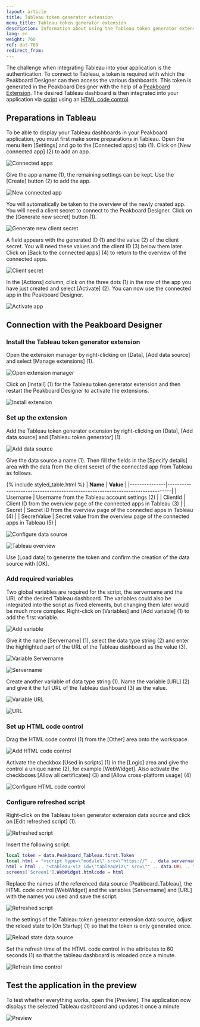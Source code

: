 ```yaml
---
layout: article
title: Tableau token generator extension
menu_title: Tableau token generator extension
description: Information about using the Tableau token generator extension
lang: en
weight: 760
ref: dat-760
redirect_from:
---
```


The challenge when integrating Tableau into your application is the authentication.
To connect to Tableau, a token is required with which the Peakboard Designer can then access the various dashboards. This token is generated in the Peakboard Designer with the help of a [Peakboard Extension](/data_sources/Extension/en-Extension.html). The desired Tableau dashboard is then integrated into your application via [script](/scripting/en-script-engine.html) using an [HTML code control](/controls/Extended/en-html-code.html).

## Preparations in Tableau

To be able to display your Tableau dashboards in your Peakboard application, you must first make some preparations in Tableau. Open the menu item [Settings] and go to the [Connected apps] tab (1). Click on [New connected app] (2) to add an app.

![Connected apps](/assets/images/data-sources/extension/tableau/en_tableau-01.png)

Give the app a name (1), the remaining settings can be kept. Use the [Create] button (2) to add the app.

![New connected app](/assets/images/data-sources/extension/tableau/en_tableau-02.png)

You will automatically be taken to the overview of the newly created app. You will need a client secret to connect to the Peakboard Designer. Click on the [Generate new secret] button (1).

![Generate new client secret](/assets/images/data-sources/extension/tableau/en_tableau-03.png)

A field appears with the generated ID (1) and the value (2) of the client secret. You will need these values and the client ID (3) below them later. Click on [Back to the connected apps] (4) to return to the overview of the connected apps.

![Client secret](/assets/images/data-sources/extension/tableau/en_tableau-04.png)

In the [Actions] column, click on the three dots (1) in the row of the app you have just created and select [Activate] (2). You can now use the connected app in the Peakboard Designer.

![Activate app](/assets/images/data-sources/extension/tableau/en_tableau-05.png)

## Connection with the Peakboard Designer

### Install the Tableau token generator extension

Open the extension manager by right-clicking on [Data], [Add data source] and select [Manage extensions] (1).

![Open extension manager](/assets/images/data-sources/extension/tableau/en_tableau-06.png)

Click on [Install] (1) for the Tableau token generator extension and then restart the Peakboard Designer to activate the extensions.

![Install extension](/assets/images/data-sources/extension/tableau/en_tableau-07.png)

### Set up the extension

Add the Tableau token generator extension by right-clicking on [Data], [Add data source] and [Tableau token generator] (1).

![Add data source](/assets/images/data-sources/extension/tableau/en_tableau-08.png)

Give the data source a name (1). Then fill the fields in the [Specify details] area with the data from the client secret of the connected app from Tableau as follows.

{% include styled_table.html %}
| **Name**      | **Value**                                                                     |
|---------------|-------------------------------------------------------------------------------|
| Username      | Username from the Tableau account settings (2)                                |
| ClientId      | Client ID from the overview page of the connected apps in Tableau (3)         |
| Secret        | Secret ID from the overview page of the connected apps in Tableau (4)         |
| SecretValue   | Secret value from the overview page of the connected apps in Tableau (5)      |

![Configure data source](/assets/images/data-sources/extension/tableau/en_tableau-09.png)

![Tableau overview](/assets/images/data-sources/extension/tableau/en_tableau-10.png)

Use [Load data] to generate the token and confirm the creation of the data source with [OK].

### Add required variables

Two global variables are required for the script, the servername and the URL of the desired Tableau dashboard. The variables could also be integrated into the script as fixed elements, but changing them later would be much more complex. Right-click on [Variables] and [Add variable] (1) to add the first variable.

![Add variable](/assets/images/data-sources/extension/tableau/en_tableau-11.png)

Give it the name [Servername] (1), select the data type string (2) and enter the highlighted part of the URL of the Tableau dashboard as the value (3).

![Variable Servername](/assets/images/data-sources/extension/tableau/en_tableau-12.png)

![Servername](/assets/images/data-sources/extension/tableau/en_tableau-13.png)

Create another variable of data type string (1). Name the variable [URL] (2) and give it the full URL of the Tableau dashboard (3) as the value.

![Variable URL](/assets/images/data-sources/extension/tableau/en_tableau-14.png)

![URL](/assets/images/data-sources/extension/tableau/en_tableau-15.png)

### Set up HTML code control

Drag the HTML code control (1) from the [Other] area onto the workspace.

![Add HTML code control](/assets/images/data-sources/extension/tableau/en_tableau-16.png)

Activate the checkbox [Used in scripts] (1) in the [Logic] area and give the control a unique name (2), for example [WebWidget].
Also activate the checkboxes [Allow all certificates] (3) and [Allow cross-platform usage] (4)

![Configure HTML code control](/assets/images/data-sources/extension/tableau/en_tableau-17.png)

### Configure refreshed script

Right-click on the Tableau token generator extension data source and click on [Edit refreshed script] (1).

![Refreshed script](/assets/images/data-sources/extension/tableau/en_tableau-18.png)

Insert the following script:

```lua
local token = data.Peakboard_Tableau.first.Token
local html = "<script type=\"module\" src=\"https://" .. data.servername .. "/javascripts/api/tableau.embedding.3.latest.min.js\"></script>"
html = html .. "<tableau-viz id=\"tableauViz\" src=\"" .. data.URL .. "\" width=\"1920\" height=\"883\" toolbar=\"bottom\" iframe-auth token=\"" .. token .."\"></tableau-viz>"
screens['Screen1'].WebWidget.htmlcode = html
```

Replace the names of the referenced data source [Peakboard_Tableau], the HTML code control [WebWidget] and the variables [Servername] and [URL] with the names you used and save the script.

![Refreshed script](/assets/images/data-sources/extension/tableau/en_tableau-19.png)

In the settings of the Tableau token generator extension data source, adjust the reload state to [On Startup] (1) so that the token is only generated once.

![Reload state data source](/assets/images/data-sources/extension/tableau/en_tableau-20.png)

Set the refresh time of the HTML code control in the attributes to 60 seconds (1) so that the tableau dashboard is reloaded once a minute.

![Refresh time control](/assets/images/data-sources/extension/tableau/en_tableau-21.png)

## Test the application in the preview

To test whether everything works, open the [Preview]. The application now displays the selected Tableau dashboard and updates it once a minute

![Preview](/assets/images/data-sources/extension/tableau/en_tableau-22.png)
